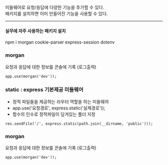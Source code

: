 미들웨어로 요청/응답에 다양한 기능을 추가할 수 있다.   
패키지를 설치하면 이미 만들어진 기능을 사용할 수 있다.


---
#### 실무에 자주 사용하는 패키지 설치
npm i morgan cookie-parser express-session dotenv 


### morgan 
요청과 응답에 대한 정보를 콘솔에 기록 (로그출력)   
```
app.use(morgan('dev'));
```

### static : express 기본제공 미들웨어 
* 정적 파일들을 제공하는 라우터 역할을 하는 미들웨어   
* app.use('요청경로', express.static('실제경로'));
* 함수의 인수로 정적파일이 담겨있는 폴더 지정
```
res.sendFile('/', express.static(path.join(__dirname, 'public')));
```

### morgan
요청과 응답에 대한 정보를 콘솔에 기록 (로그출력)
```
app.use(morgan('dev'));
```



